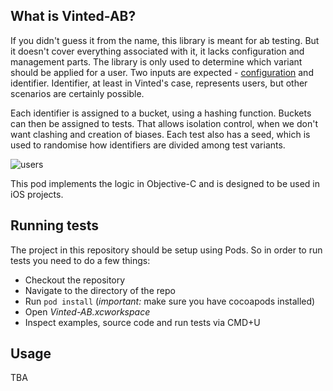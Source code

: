 What is Vinted-AB?
-------------------
If you didn't guess it from the name, this library is meant for ab testing. But it doesn't cover everything associated with it, it lacks configuration and management parts. The library is only used to determine which variant should be applied for a user. Two inputs are expected - [configuration](#configuration) and identifier. Identifier, at least in Vinted's case, represents users, but other scenarios are certainly possible.

Each identifier is assigned to a bucket, using a hashing function. Buckets can then be assigned to tests. That allows isolation control, when we don't want clashing and creation of biases. Each test also has a seed, which is used to randomise how identifiers are divided among test variants.

![users](https://cloud.githubusercontent.com/assets/54526/2971326/0535267a-db69-11e3-9878-e2b6a5d5505d.png)

This pod implements the logic in Objective-C and is designed to be used in iOS projects.

Running tests
-------------------
The project in this repository should be setup using Pods. So in order to run tests you need to do a few things:
- Checkout the repository
- Navigate to the directory of the repo
- Run ```pod install``` (*important:* make sure you have cocoapods installed)
- Open *Vinted-AB.xcworkspace*
- Inspect examples, source code and run tests via CMD+U

Usage
-------------------
TBA
